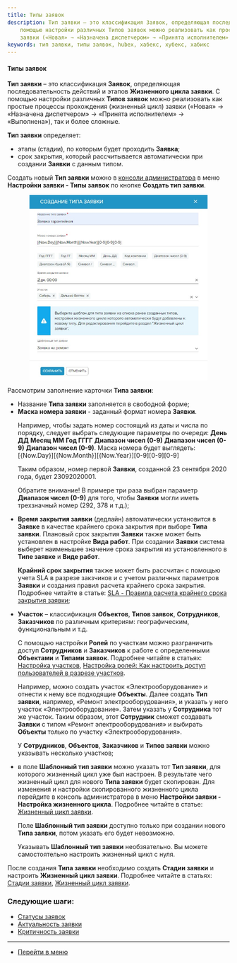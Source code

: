 ```yaml
---
title: Типы заявок
description: Тип заявки – это классификация Заявок, определяющая последовательность действий и этапов Жизненного цикла заявки. С
    помощью настройки различных Типов заявок можно реализовать как простые процессы прохождения (жизненный цикл)
    заявки («Новая» → «Назначена диспетчером» → «Принята исполнителем» → «Выполнена»), так и более сложные.
keywords: тип заявки, типы заявок, hubex, хабекс, хубекс, хабикс
---
```

#### Типы заявок
<html>
<meta charset="utf-8">

</html>

<body>

<p><strong>Тип заявки</strong> – это классификация <strong>Заявок</strong>, определяющая последовательность действий и этапов <strong>Жизненного цикла заявки</strong>. С
    помощью настройки различных <strong>Типов заявок</strong> можно реализовать как простые процессы прохождения (жизненный цикл)
    заявки («Новая» → «Назначена диспетчером» → «Принята исполнителем» → «Выполнена»), так и более сложные.</p>
<p><strong>Тип заявки</strong> определяет:</p>
<ul>
    <li>этапы (стадии), по которым будет проходить <strong>Заявка</strong>;</li>
    <li>срок закрытия, который рассчитывается автоматически при создании <strong>Заявки</strong> с данным типом.</li>
</ul>

<p>Создать новый <strong>Тип заявки</strong> можно в <a href="https://wiki.hubex.ru/docs/FAQ/RU/admin/HowToEnterTheAdmin.html">консоли
    администратора</a> в меню <strong>Настройки заявки - Типы заявок</strong> по кнопке <strong>Создать тип
    заявки</strong>.</p>
<div>
    <img style="margin: 0 auto; display: block; max-width: 80%;"
         src="/attachments/images/FAQ/ADMIN/TicketType/TicketType.jpg"/>
</div>
<p>Рассмотрим заполнение карточки <strong>Типа заявки</strong>:</p>
<ul>
    <li>Название <strong>Типа заявки</strong> заполняется в свободной форме;</li>
    <li><strong>Маска номера заявки</strong> - заданный формат номера <strong>Заявки</strong>.
        <p>Например, чтобы задать номер состоящий из даты и числа по порядку, следует выбрать следующие параметры по очереди: <strong>День
            ДД</strong> <strong>Месяц ММ</strong> <strong>Год ГГГГ</strong> <strong>Диапазон чисел (0-9)</strong> <strong>Диапазон чисел (0-9)</strong> <strong>Диапазон чисел (0-9)</strong>. Маска номера будет
            выглядеть:
            [{Now.Day}][{Now.Month}][{Now.Year}][0-9][0-9][0-9]</p>
        <p>Таким образом, номер первой <strong>Заявки</strong>, созданной 23 сентября 2020 года, будет 23092020001.</p>
        <p>Обратите внимание! В примере три раза выбран параметр <strong>Диапазон чисел (0-9)</strong> для того, чтобы <strong>Заявки</strong> могли иметь
            трехзначный номер (292, 378 и т.д.);</p>
    </li>
    <li><strong>Время закрытия заявки</strong> (дедлайн) автоматически установится в <strong>Заявке</strong> в качестве крайнего срока закрытия при выборе
        <strong>Типа заявки</strong>.
        Плановый срок закрытия <strong>Заявки</strong> также может быть установлен в настройке <strong>Вида работ</strong>.
        При создании <strong>Заявки</strong> система выберет наименьшее значение срока закрытия из установленного в <strong>Типе заявке</strong> и <strong>Виде
        работ</strong>.
        <p><Strong>Крайний срок закрытия</Strong> также может быть рассчитан с помощью учета SLA в разрезе закзчиков и с учетом различных параметров <Strong>Заявки</Strong> и создания правил
            расчета крайнего срока закрытия. Подробнее читайте в статье: <a
                    href="https://wiki.hubex.ru/docs/FAQ/RU/admin/SLA.html">SLA - Правила расчета
                крайнего срока закрытия заявки</a>;</p>
    </li>
    <li><strong>Участок</strong> – классификация <strong>Объектов</strong>, <strong>Типов заявок</strong>, <strong>Сотрудников</strong>, <strong>Заказчиков</strong> по различным критериям: географическим,
        функциональным и т.д.
        <p>С помощью настройки <strong>Ролей</strong> по участкам можно разграничить доступ <strong>Сотрудников</strong> и <strong>Заказчиков</strong> к работе с
            определенными <strong>Объектами</strong> и <strong>Типами заявок</strong>. Подробнее читайте в статьях: <a
                    href="https://wiki.hubex.ru/docs/FAQ/RU/admin/Places.html">Настройка участков</a>, <a
                    href="https://wiki.hubex.ru/docs/FAQ/RU/admin/Roles.html#exrole">Настройка ролей: Как настроить
                доступ пользователей в разрезе участков</a>.</p>
        <p>Например, можно создать участок «Электрооборудование» и отнести к нему все подходящие <strong>Объекты</strong>. Далее создать
            <strong>Тип
            заявки</strong>, например, «Ремонт электрооборудования», и указать у него участок «Электрооборудование». Затем
            указать у
            <strong>Сотрудника</strong> тот же участок. Таким образом, этот <strong>Сотрудник</strong> сможет создавать <strong>Заявки</strong> с типом «Ремонт
            электрооборудования» и выбирать <strong>Объекты</strong> только по участку «Электрооборудования».</p>
        <p>У <strong>Сотрудников</strong>, <strong>Объектов</strong>, <strong>Заказчиков</strong> и <strong>Типов заявки</strong> можно указывать несколько участков;</p>
    </li>
    <li>в поле <strong>Шаблонный тип заявки</strong> можно указать тот <strong>Тип заявки</strong>, для которого жизненный цикл уже был настроен. В
        результате чего жизненный цикл для нового <strong>Типа заявки</strong> будет скопирован. Для изменения и настройки скопированного
        жизненного цикла
        перейдите в консоль администратора в меню <strong>Настройки заявки - Настройка жизненного цикла</strong>. Подробнее читайте в статье: <a
                href="https://wiki.hubex.ru/docs/FAQ/RU/admin/TicketLifeCycle.html">Жизненный цикл заявки</a>.
        <p>Поле <strong>Шаблонный тип заявки</strong> доступно только при создании нового <strong>Типа заявки</strong>, потом указать его будет невозможно. </p>
        <p>Указывать <strong>Шаблонный тип заявки</strong> необзяательно. Вы можете самостоятельно настроить жизненный цикл с нуля.</p>
    </li>
</ul>

<p>После создания <strong>Типа заявки</strong> необходимо создать <strong>Стадии заявки</strong> и настроить <strong>Жизненный цикл заявки</strong>. Подробнее читайте в
    статьях: <a href="https://wiki.hubex.ru/docs/FAQ/RU/admin/StageType.html">Стадии заявки</a>, <a href="https://wiki.hubex.ru/docs/FAQ/RU/admin/TicketLifeCycle.html">Жизненный цикл заявки</a>.</p>

</body>


### Следующие шаги:
- [Статусы заявок](./StatusType.md)
- [Актуальность заявки](./Actuality.md)
- [Критичность заявки](./Criticality.md)


____
- [Перейти в меню](http://wiki.hubex.ru)
